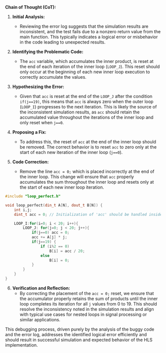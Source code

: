 **Chain of Thought (CoT):**

1. **Initial Analysis:**
   - Reviewing the error log suggests that the simulation results are inconsistent, and the test fails due to a nonzero return value from the main function. This typically indicates a logical error or misbehavior in the code leading to unexpected results.

2. **Identifying the Problematic Code:**
   - The `acc` variable, which accumulates the inner product, is reset at the end of each iteration of the inner loop (`LOOP_J`). This reset should only occur at the beginning of each new inner loop execution to correctly accumulate the values.

3. **Hypothesizing the Error:**
   - Given that `acc` is reset at the end of the `LOOP_J` after the condition `if(j==19)`, this means that `acc` is always zero when the outer loop (`LOOP_I`) progresses to the next iteration. This is likely the source of the inconsistent simulation results, as `acc` should retain the accumulated value throughout the iterations of the inner loop and only reset when `j==0`.

4. **Proposing a Fix:**
   - To address this, the reset of `acc` at the end of the inner loop should be removed. The correct behavior is to reset `acc` to zero only at the start of each new iteration of the inner loop (`j==0`).

5. **Code Correction:**
   - Remove the line `acc = 0;` which is placed incorrectly at the end of the inner loop. This change will ensure that `acc` properly accumulates the sum throughout the inner loop and resets only at the start of each new inner loop iteration.

```cpp
#include "loop_perfect.h"

void loop_perfect(din_t A[N], dout_t B[N]) {
    int i,j;
    dint_t acc = 0; // Initialization of 'acc' should be handled inside the loop

    LOOP_I:for(i=0; i < 20; i++){
        LOOP_J: for(j=0; j < 20; j++){
            if(j==0) acc = 0;
            acc += A[j] * j;
            if(j==19) {
                if (i%2 == 0)
                    B[i] = acc / 20;
                else
                    B[i] = 0;
            }
        }
    }
}
```

6. **Verification and Reflection:**
   - By correcting the placement of the `acc = 0;` reset, we ensure that the accumulator properly retains the sum of products until the inner loop completes its iteration for all `j` values from 0 to 19. This should resolve the inconsistency noted in the simulation results and align with typical use cases for nested loops in signal processing or similar applications.

This debugging process, driven purely by the analysis of the buggy code and the error log, addresses the identified logical error efficiently and should result in successful simulation and expected behavior of the HLS implementation.